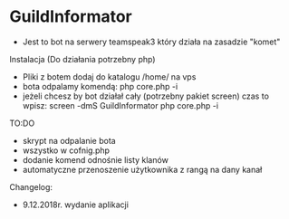 # GuildInformator
- Jest to bot na serwery teamspeak3 który działa na zasadzie "komet"

Instalacja
(Do działania potrzebny php)
- Pliki z botem dodaj do katalogu /home/ na vps
- bota odpalamy komendą: php core.php -i
- jeżeli chcesz by bot działał cały (potrzebny pakiet screen) czas to wpisz: screen -dmS GuildInformator php core.php -i

TO:DO
- skrypt na odpalanie bota
- wszystko w cofnig.php
- dodanie komend odnośnie listy klanów
- automatyczne przenoszenie użytkownika z rangą na dany kanał

Changelog:
- 9.12.2018r. wydanie aplikacji


